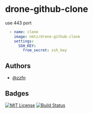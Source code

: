 
# drone-github-clone

use 443 port
```yml
  - name: clone
    image: nmtz/drone-github-clone
    settings:
      SSH_KEY:
        from_secret: ssh_key
```

## Authors

- [@zzfn](https://github.com/zzfn)


## Badges

[![MIT License](https://img.shields.io/badge/License-MIT-green.svg)](https://choosealicense.com/licenses/mit/)
[![Build Status](https://drone.zzfzzf.com/api/badges/drone-plugin/github/status.svg)](https://drone.zzfzzf.com/drone-plugin/github)
